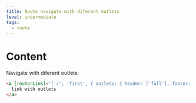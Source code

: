 ```yaml
---
title: Route navigate with diferent outlets
level: intermediate
tags:
  - route
---
```

# Content

Navigate with diferent outlets:

```html
<a [routerLink]="['/', 'first', { outlets: { header: ['full'], footer: ['small'] } }]">
  link with outlets
</a>
```